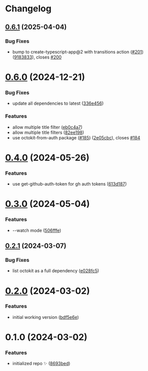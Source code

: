 # Changelog

## [0.6.1](https://github.com/JoshuaKGoldberg/prune-github-notifications/compare/0.6.0...0.6.1) (2025-04-04)

### Bug Fixes

- bump to create-typescript-app@2 with transitions action ([#201](https://github.com/JoshuaKGoldberg/prune-github-notifications/issues/201)) ([9183833](https://github.com/JoshuaKGoldberg/prune-github-notifications/commit/91838339a32c1ff7b198859bba2fbd71106bf75b)), closes [#200](https://github.com/JoshuaKGoldberg/prune-github-notifications/issues/200)

# [0.6.0](https://github.com/JoshuaKGoldberg/prune-github-notifications/compare/0.4.0...0.6.0) (2024-12-21)

### Bug Fixes

- update all dependencies to latest ([336e456](https://github.com/JoshuaKGoldberg/prune-github-notifications/commit/336e4561e3a6dd4b0883162f6b5f2c4083e6a1ab))

### Features

- allow multiple title filter ([eb0c4a7](https://github.com/JoshuaKGoldberg/prune-github-notifications/commit/eb0c4a7bb0eb3b471c9f9826bbb46b91dcffc205))
- allow multiple title filters ([82ee198](https://github.com/JoshuaKGoldberg/prune-github-notifications/commit/82ee198ceff3d4854aa13361021f23c7c0c24bd5))
- use octokit-from-auth package ([#185](https://github.com/JoshuaKGoldberg/prune-github-notifications/issues/185)) ([2e05cbc](https://github.com/JoshuaKGoldberg/prune-github-notifications/commit/2e05cbca7fb793a38f42cc4a9dd0004be0c1c6bf)), closes [#184](https://github.com/JoshuaKGoldberg/prune-github-notifications/issues/184)

# [0.4.0](https://github.com/JoshuaKGoldberg/prune-github-notifications/compare/0.3.0...0.4.0) (2024-05-26)

### Features

- use get-github-auth-token for gh auth tokens ([613d187](https://github.com/JoshuaKGoldberg/prune-github-notifications/commit/613d187b3a61c3b4e0ea71b614e834fe1a4994d6))

# [0.3.0](https://github.com/JoshuaKGoldberg/prune-github-notifications/compare/0.2.1...0.3.0) (2024-05-04)

### Features

- --watch mode ([506fffe](https://github.com/JoshuaKGoldberg/prune-github-notifications/commit/506fffed8fd0bae7cf35d4f9d120e1d06a3d93e8))

## [0.2.1](https://github.com/JoshuaKGoldberg/prune-github-notifications/compare/0.2.0...0.2.1) (2024-03-07)

### Bug Fixes

- list octokit as a full dependency ([e028fc5](https://github.com/JoshuaKGoldberg/prune-github-notifications/commit/e028fc5c9d08fc4ccee73e98105de5f68e8a12a6))

# [0.2.0](https://github.com/JoshuaKGoldberg/prune-github-notifications/compare/0.1.0...0.2.0) (2024-03-02)

### Features

- initial working version ([bdf5e6e](https://github.com/JoshuaKGoldberg/prune-github-notifications/commit/bdf5e6e7c6c3f32a38694218e4f56a3a21ada459))

# 0.1.0 (2024-03-02)

### Features

- initialized repo ✨ ([8693bed](https://github.com/JoshuaKGoldberg/prune-github-notifications/commit/8693bede4403bf033093745840abc4a641b604bd))
